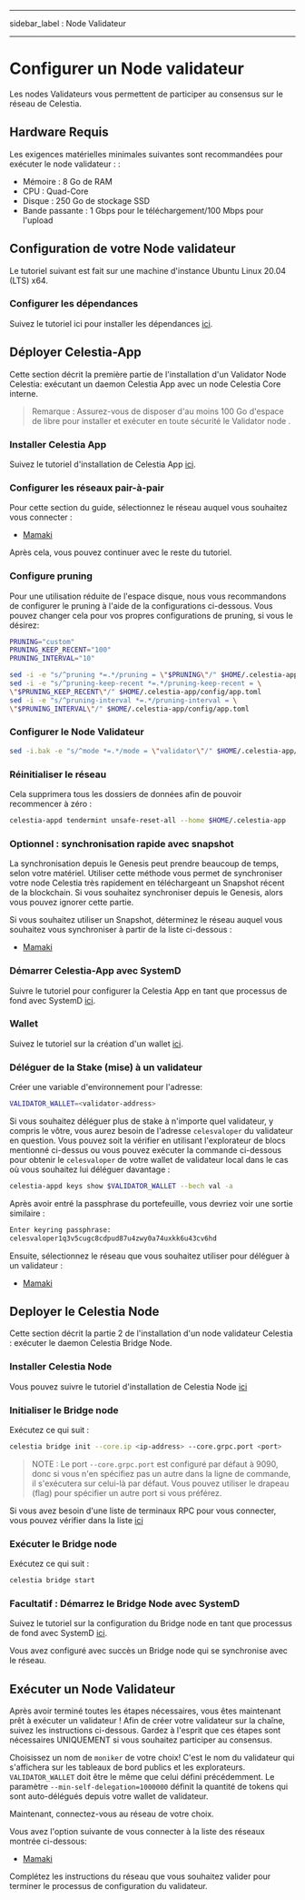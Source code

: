 - - -
sidebar_label : Node Validateur
- - -

# Configurer un Node validateur

Les nodes Validateurs vous permettent de participer au consensus sur le réseau de Celestia.

## Hardware Requis

Les exigences matérielles minimales suivantes sont recommandées pour exécuter le node validateur : :

* Mémoire : 8 Go de RAM
* CPU : Quad-Core
* Disque : 250 Go de stockage SSD
* Bande passante : 1 Gbps pour le téléchargement/100 Mbps pour l'upload

## Configuration de votre Node validateur

Le tutoriel suivant est fait sur une machine d'instance Ubuntu Linux 20.04 (LTS) x64.

### Configurer les dépendances

Suivez le tutoriel ici pour installer les dépendances [ici](../developers/environment.md).

## Déployer Celestia-App

Cette section décrit la première partie de l'installation d'un Validator Node Celestia: exécutant un daemon Celestia App avec un node Celestia Core interne.

> Remarque : Assurez-vous de disposer d'au moins 100 Go d'espace de libre pour installer et exécuter en toute sécurité le Validator node .

### Installer Celestia App

Suivez le tutoriel d'installation de Celestia App [ici](../developers/celestia-app.md).

### Configurer les réseaux pair-à-pair

Pour cette section du guide, sélectionnez le réseau auquel vous souhaitez vous connecter :

* [Mamaki](./mamaki-testnet.md#setup-p2p-network)

Après cela, vous pouvez continuer avec le reste du tutoriel.

### Configure pruning

Pour une utilisation réduite de l'espace disque, nous vous recommandons de configurer le pruning à l'aide de la configurations ci-dessous. Vous pouvez changer cela pour vos propres configurations de pruning, si vous le désirez:

```sh
PRUNING="custom"
PRUNING_KEEP_RECENT="100"
PRUNING_INTERVAL="10"

sed -i -e "s/^pruning *=.*/pruning = \"$PRUNING\"/" $HOME/.celestia-app/config/app.toml
sed -i -e "s/^pruning-keep-recent *=.*/pruning-keep-recent = \
\"$PRUNING_KEEP_RECENT\"/" $HOME/.celestia-app/config/app.toml
sed -i -e "s/^pruning-interval *=.*/pruning-interval = \
\"$PRUNING_INTERVAL\"/" $HOME/.celestia-app/config/app.toml
```

### Configurer le Node Validateur

```sh
sed -i.bak -e "s/^mode *=.*/mode = \"validator\"/" $HOME/.celestia-app/config/config.toml
```

### Réinitialiser le réseau

Cela supprimera tous les dossiers de données afin de pouvoir recommencer à zéro :

```sh
celestia-appd tendermint unsafe-reset-all --home $HOME/.celestia-app
```

### Optionnel : synchronisation rapide avec snapshot

La synchronisation depuis le Genesis peut prendre beaucoup de temps, selon votre matériel. Utiliser cette méthode vous permet de synchroniser votre node Celestia très rapidement en téléchargeant un Snapshot récent de la blockchain. Si vous souhaitez synchroniser depuis le Genesis, alors vous pouvez ignorer cette partie.

Si vous souhaitez utiliser un Snapshot, déterminez le réseau auquel vous souhaitez vous synchroniser à partir de la liste ci-dessous :

* [Mamaki](./mamaki-testnet.md#quick-sync-with-snapshot)

### Démarrer Celestia-App avec SystemD

Suivre le tutoriel pour configurer la Celestia App en tant que processus de fond avec SystemD [ici](./systemd.md#start-the-celestia-app-with-systemd).

### Wallet

Suivez le tutoriel sur la création d'un wallet [ici](../developers/wallet.md).

### Déléguer de la Stake (mise) à un validateur

Créer une variable d'environnement pour l'adresse:

```sh
VALIDATOR_WALLET=<validator-address>
```

Si vous souhaitez déléguer plus de stake à n'importe quel validateur, y compris le vôtre, vous aurez besoin de l'adresse `celesvaloper` du validateur en question. Vous pouvez soit la vérifier en utilisant l'explorateur de blocs mentionné ci-dessus ou vous pouvez exécuter la commande ci-dessous pour obtenir le `celesvaloper` de votre wallet de validateur local dans le cas où vous souhaitez lui déléguer davantage :

```sh
celestia-appd keys show $VALIDATOR_WALLET --bech val -a
```

Après avoir entré la passphrase du portefeuille, vous devriez voir une sortie similaire :

```sh
Enter keyring passphrase:
celesvaloper1q3v5cugc8cdpud87u4zwy0a74uxkk6u43cv6hd
```

Ensuite, sélectionnez le réseau que vous souhaitez utiliser pour déléguer à un validateur :

* [Mamaki](./mamaki-testnet.md#delegate-to-a-validator)

## Deployer le Celestia Node

Cette section décrit la partie 2 de l'installation d'un node validateur Celestia : exécuter le daemon Celestia Bridge Node.

### Installer Celestia Node

Vous pouvez suivre le tutoriel d'installation de Celestia Node [ici](../developers/celestia-node.md)

### Initialiser le Bridge node

Exécutez ce qui suit :

```sh
celestia bridge init --core.ip <ip-address> --core.grpc.port <port>
```

> NOTE : Le port `--core.grpc.port` est configuré par défaut à 9090, donc si vous n'en spécifiez pas un autre dans la ligne de commande, il s'exécutera sur celui-là par défaut. Vous pouvez utiliser le drapeau (flag) pour spécifier un autre port si vous préférez.

Si vous avez besoin d'une liste de terminaux RPC pour vous connecter, vous pouvez vérifier dans la liste [ici](./mamaki-testnet.md#rpc-endpoints)

### Exécuter le Bridge node

Exécutez ce qui suit :

```sh
celestia bridge start
```

### Facultatif : Démarrez le Bridge Node avec SystemD

Suivez le tutoriel sur la configuration du Bridge node en tant que processus de fond avec SystemD [ici](./systemd.md#celestia-bridge-node).

Vous avez configuré avec succès un Bridge node qui se synchronise avec le réseau.

## Exécuter un Node Validateur

Après avoir terminé toutes les étapes nécessaires, vous êtes maintenant prêt à exécuter un validateur ! Afin de créer votre validateur sur la chaîne, suivez les instructions ci-dessous. Gardez à l'esprit que ces étapes sont nécessaires UNIQUEMENT si vous souhaitez participer au consensus.

Choisissez un nom de `moniker` de votre choix! C'est le nom du validateur qui s'affichera sur les tableaux de bord publics et les explorateurs. `VALIDATOR_WALLET` doit être le même que celui défini précédemment. Le paramètre `--min-self-delegation=1000000` définit la quantité de tokens qui sont auto-délégués depuis votre wallet de validateur.

Maintenant, connectez-vous au réseau de votre choix.

Vous avez l'option suivante de vous connecter à la liste des réseaux montrée ci-dessous:

* [Mamaki](./mamaki-testnet.md#connect-validator)

Complétez les instructions du réseau que vous souhaitez valider pour terminer le processus de configuration du validateur.
